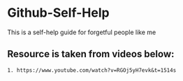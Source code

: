 # Github-Self-Help
This is a self-help guide for forgetful people like me 
## Resource is taken from videos below:
`````
1. https://www.youtube.com/watch?v=RGOj5yH7evk&t=1514s

